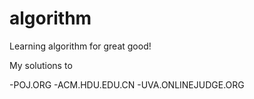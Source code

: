 algorithm
=========

Learning algorithm for great good!

My solutions to

 -POJ.ORG
 -ACM.HDU.EDU.CN
 -UVA.ONLINEJUDGE.ORG


